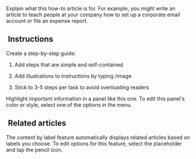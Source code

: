 Explain what this how-to article is for. For example, you might write an
article to teach people at your company how to set up a corporate email
account or file an expense report.

##  Instructions

Create a step-by-step guide:

1.  Add steps that are simple and self-contained

2.  Add illustrations to instructions by typing /image

3.  Stick to 3-5 steps per task to avoid overloading readers

Highlight important information in a panel like this one. To edit this
panel\'s color or style, select one of the options in the menu.

##  Related articles

The content by label feature automatically displays related articles
based on labels you choose. To edit options for this feature, select the
placeholder and tap the pencil icon.
